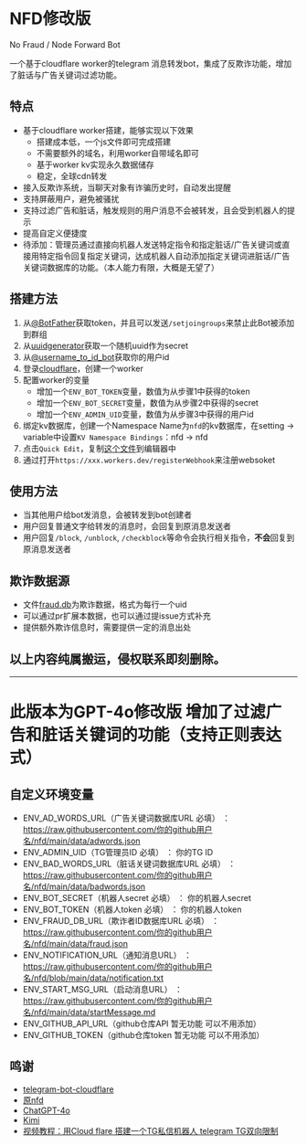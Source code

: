 # NFD修改版
No Fraud / Node Forward Bot

一个基于cloudflare worker的telegram 消息转发bot，集成了反欺诈功能，增加了脏话与广告关键词过滤功能。

## 特点
- 基于cloudflare worker搭建，能够实现以下效果
    - 搭建成本低，一个js文件即可完成搭建
    - 不需要额外的域名，利用worker自带域名即可
    - 基于worker kv实现永久数据储存
    - 稳定，全球cdn转发
- 接入反欺诈系统，当聊天对象有诈骗历史时，自动发出提醒
- 支持屏蔽用户，避免被骚扰
- 支持过滤广告和脏话，触发规则的用户消息不会被转发，且会受到机器人的提示
- 提高自定义便捷度
- 待添加：管理员通过直接向机器人发送特定指令和指定脏话/广告关键词或直接用特定指令回复指定关键词，达成机器人自动添加指定关键词进脏话/广告关键词数据库的功能。（本人能力有限，大概是无望了）

## 搭建方法
1. 从[@BotFather](https://t.me/BotFather)获取token，并且可以发送`/setjoingroups`来禁止此Bot被添加到群组
2. 从[uuidgenerator](https://www.uuidgenerator.net/)获取一个随机uuid作为secret
3. 从[@username_to_id_bot](https://t.me/username_to_id_bot)获取你的用户id
4. 登录[cloudflare](https://workers.cloudflare.com/)，创建一个worker
5. 配置worker的变量
    - 增加一个`ENV_BOT_TOKEN`变量，数值为从步骤1中获得的token
    - 增加一个`ENV_BOT_SECRET`变量，数值为从步骤2中获得的secret
    - 增加一个`ENV_ADMIN_UID`变量，数值为从步骤3中获得的用户id
6. 绑定kv数据库，创建一个Namespace Name为`nfd`的kv数据库，在setting -> variable中设置`KV Namespace Bindings`：nfd -> nfd
7. 点击`Quick Edit`，复制[这个文件](./worker.js)到编辑器中
8. 通过打开`https://xxx.workers.dev/registerWebhook`来注册websoket

## 使用方法
- 当其他用户给bot发消息，会被转发到bot创建者
- 用户回复普通文字给转发的消息时，会回复到原消息发送者
- 用户回复`/block`, `/unblock`, `/checkblock`等命令会执行相关指令，**不会**回复到原消息发送者

## 欺诈数据源
- 文件[fraud.db](./fraud.db)为欺诈数据，格式为每行一个uid
- 可以通过pr扩展本数据，也可以通过提issue方式补充
- 提供额外欺诈信息时，需要提供一定的消息出处

## 以上内容纯属搬运，侵权联系即刻删除。

---
# 此版本为GPT-4o修改版 增加了过滤广告和脏话关键词的功能（支持正则表达式）
## 自定义环境变量
- ENV_AD_WORDS_URL（广告关键词数据库URL 必填） ：
  https://raw.githubusercontent.com/你的github用户名/nfd/main/data/adwords.json
- ENV_ADMIN_UID（TG管理员ID 必填） ： 你的TG ID
- ENV_BAD_WORDS_URL（脏话关键词数据库URL 必填） ：
  https://raw.githubusercontent.com/你的github用户名/nfd/main/data/badwords.json
- ENV_BOT_SECRET（机器人secret 必填） ： 你的机器人secret
- ENV_BOT_TOKEN（机器人token 必填） ： 你的机器人token
- ENV_FRAUD_DB_URL（欺诈者ID数据库URL 必填） ： https://raw.githubusercontent.com/你的github用户名/nfd/main/data/fraud.json
- ENV_NOTIFICATION_URL（通知消息URL） ： https://raw.githubusercontent.com/你的github用户名/nfd/blob/main/data/notification.txt
- ENV_START_MSG_URL（启动消息URL） ：https://raw.githubusercontent.com/你的github用户名/nfd/main/data/startMessage.md
- ENV_GITHUB_API_URL（github仓库API 暂无功能 可以不用添加）	
- ENV_GITHUB_TOKEN（github仓库token 暂无功能 可以不用添加）	

## 鸣谢
- [telegram-bot-cloudflare](https://github.com/cvzi/telegram-bot-cloudflare "疑似一代源码")
- [原nfd](https://github.com/LloydAsp/nfd "基于此源码利用GPT-4o修改")
- [ChatGPT-4o](https://chatgpt.com/ "修改源码主力")
- [Kimi](https://kimi.moonshot.cn/ "检索资料助手")
- [视频教程：用Cloud flare 搭建一个TG私信机器人 telegram TG双向限制](https://www.youtube.com/watch?v=DBQqj9UwS1M&t=61s "基于源nfd搭建的视频教程")
